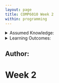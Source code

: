 ```yaml
---
layout: page
title: COMP6010 Week 2
within: programming
---
```


<details class="prereq" markdown="1"><summary>Assumed Knowledge:</summary>

  * [Week 1](./comp6010week1.html)  

</details>

<details class="outcomes" markdown="1"><summary>Learning Outcomes:</summary>

  * Outcome 3
  * Outcome 4
  
</details>

## Author: 

# Week 2